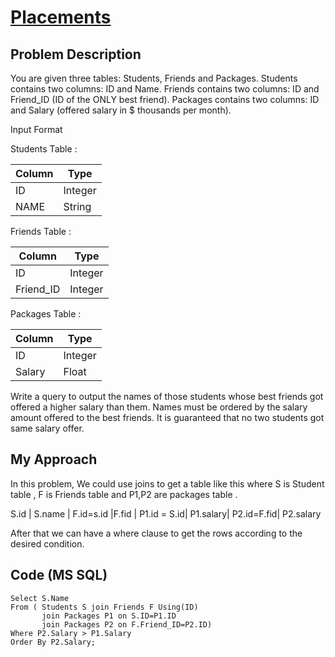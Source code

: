 # [Placements](https://www.hackerrank.com/challenges/placements/problem)

## Problem Description 
You are given three tables: Students, Friends and Packages. Students contains two columns: ID and Name. Friends contains two columns: ID and Friend_ID (ID of the ONLY best friend). Packages contains two columns: ID and Salary (offered salary in $ thousands per month).

Input Format

Students Table :

| Column                    | Type                       | 
| --------------------------| ---------------------------|
| ID                        | Integer                    |
| NAME                      | String                     |

Friends Table :

| Column                    | Type                       | 
| --------------------------| ---------------------------|
| ID                        | Integer                    |
| Friend_ID                 | Integer                    |

Packages Table :

| Column                    | Type                       | 
| --------------------------| ---------------------------|
| ID                        | Integer                    |
| Salary                    | Float                      |

Write a query to output the names of those students whose best friends got offered a higher salary than them. Names must be ordered by the salary amount offered to the best friends. It is guaranteed that no two students got same salary offer.

## My Approach

In this problem, We could use joins to get a table like this  where S is Student table ,
F is Friends table and P1,P2 are packages table . 

S.id | S.name | F.id=s.id |F.fid | P1.id = S.id| P1.salary| P2.id=F.fid| P2.salary 

After that we can have a where clause to get the rows according to the desired condition.

## Code (MS SQL)

```
Select S.Name
From ( Students S join Friends F Using(ID)
       join Packages P1 on S.ID=P1.ID
       join Packages P2 on F.Friend_ID=P2.ID)
Where P2.Salary > P1.Salary
Order By P2.Salary;
```